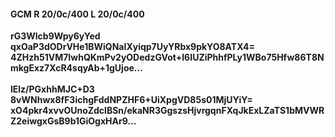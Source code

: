 #### GCM R 20/0c/400 L 20/0c/400
**rG3Wlcb9Wpy6yYed**<br/>**qxOaP3dODrVHe1BWiQNaIXyiqp7UyYRbx9pkYO8ATX4=**<br/>**4ZHzh51VM7IwhQKmPv2yODedzGVot+I6IUZiPhhfPLy1WBo75Hfw86T8NmkgExz7XcR4sqyAb+1gUjoe...**<br/><br/>
**lElz/PGxhhMJC+D3**<br/>**8vWNhwx8fF3ichgFddNPZHF6+UiXpgVD85s01MjUYiY=**<br/>**xO4pkr4xvvOUnoZdclBSn/ekaNR3GgszsHjvrgqnFXqJkExLZaTS1bMVWRZ2eiwgxGsB9b1GiOgxHAr9...**